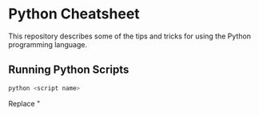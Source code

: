# Python Cheatsheet

This repository describes some of the tips and tricks for using the Python programming 
language.

## Running Python Scripts 

```bash
python <script name>
``` 

Replace "<script name>" with the file name of the Python script that you want to run.

## Functions

To write a function in Python, you start the function out with the "def" keyword. 

### Example

```python
def 
```

## More Resources

The Raspberry Pi traffic light project is written in Python code. You can review the 
code at 
[https://github.com/almostengr/raspitraffic-stem](https://github.com/almostengr/raspitraffic-stem).

